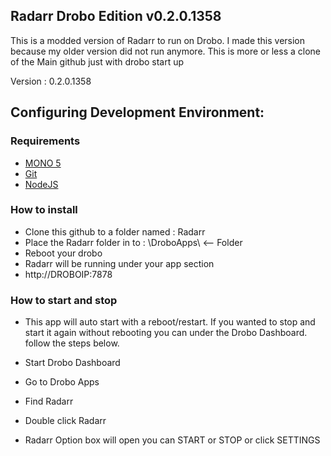 ## Radarr Drobo Edition v0.2.0.1358

This is a modded version of Radarr to run on Drobo.
I made this version because my older version did not run anymore.
This is more or less a clone of the Main github just with drobo start up

Version : 0.2.0.1358

## Configuring Development Environment:

### Requirements

* [MONO 5](https://www.mono-project.com/download/stable/)
* [Git](https://git-scm.com/downloads)
* [NodeJS](https://nodejs.org/en/download/)

### How to install

* Clone this github to a folder named : Radarr
* Place the Radarr folder in to : \DroboApps\ <-- Folder
* Reboot your drobo
* Radarr will be running under your app section
* http://DROBOIP:7878

### How to start and stop

* This app will auto start with a reboot/restart. If you wanted to stop and start it again without rebooting you can under the Drobo Dashboard. follow the steps below.

* Start Drobo Dashboard
* Go to Drobo Apps
* Find Radarr
* Double click Radarr
* Radarr Option box will open you can START or STOP or click SETTINGS
